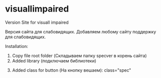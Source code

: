 # visuallimpaired
Version Site for visuall impaired

Версия сайта для слабовидящих. Добавляем любому сайту поддержку для слабовидящих.

Installation:
1. Copy file root folder (Складываем папку specver в корень сайта)
2. Added library (подключаем библиотеки)

<script type="text/javascript" src="specver/js/jquery-2.1.3.min.js"  charset="utf-8"></script><!--if it is needed (если необходимо и раньше не был подключен)-->
<script type="text/javascript" src="specver/js/jquery.cookie.js"  charset="utf-8"></script>
<script type="text/javascript" src="specver/js/specver.js" charset="utf-8"></script>


3. Added class for button (На кнопку вешаем): class="spec"
